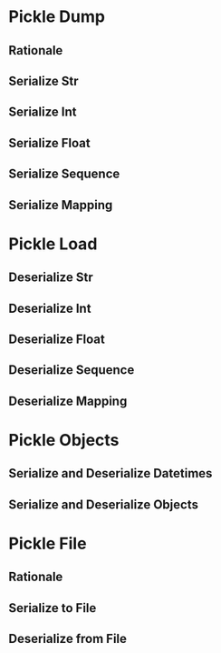 

Pickle Dump
===========

Rationale
---------

Serialize Str
-------------

Serialize Int
-------------

Serialize Float
---------------

Serialize Sequence
------------------

Serialize Mapping
-----------------




Pickle Load
===========

Deserialize Str
---------------

Deserialize Int
---------------

Deserialize Float
-----------------

Deserialize Sequence
--------------------

Deserialize Mapping
-------------------




Pickle Objects
==============

Serialize and Deserialize Datetimes
-----------------------------------

Serialize and Deserialize Objects
---------------------------------




Pickle File
===========

Rationale
---------

Serialize to File
-----------------

Deserialize from File
---------------------


